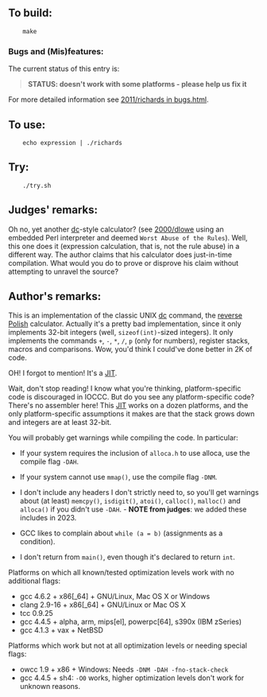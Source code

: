 ## To build:

``` <!---sh-->
    make
```


### Bugs and (Mis)features:

The current status of this entry is:

> **STATUS: doesn't work with some platforms - please help us fix it**

For more detailed information see [2011/richards in bugs.html](../../bugs.html#2011_richards).


## To use:

``` <!---sh-->
    echo expression | ./richards
```


## Try:

``` <!---sh-->
    ./try.sh
```


## Judges' remarks:

Oh no, yet another
[dc](https://en.wikipedia.org/wiki/Dc_&lpar;computer_program&rpar;)-style calculator? (see
[2000/dlowe](../../2000/dlowe/index.html) using an embedded Perl interpreter and deemed `Worst
Abuse of the Rules`).  Well, this one does it (expression calculation, that is,
not the rule abuse) in a different way.  The author claims that his calculator
does just-in-time compilation.  What would you do to prove or disprove his claim
without attempting to unravel the source?


## Author's remarks:

This is an implementation of the classic UNIX
[dc](https://en.wikipedia.org/wiki/Dc_&lpar;computer_program&rpar;) command, the
[reverse Polish](https://en.wikipedia.org/wiki/Reverse_Polish_notation)
calculator. Actually it's a pretty bad implementation, since it only implements
32-bit integers (well, `sizeof(int)`-sized integers). It only implements the
commands `+`, `-`, `*`, `/`, `p` (only for numbers), register stacks, macros and
comparisons. Wow, you'd think I could've done better in 2K of code.

OH! I forgot to mention! It's a
[JIT](https://en.wikipedia.org/wiki/Just-in-time_compilation).

Wait, don't stop reading! I know what you're thinking, platform-specific code is
discouraged in IOCCC. But do you see any platform-specific code? There's no
assembler here! This
[JIT](https://en.wikipedia.org/wiki/Just-in-time_compilation) works on a dozen
platforms, and the only platform-specific assumptions it makes are that the
stack grows down and integers are at least 32-bit.

You will probably get warnings while compiling the code. In particular:

* If your system requires the inclusion of `alloca.h` to use alloca, use the
  compile flag `-DAH`.

* If your system cannot use `mmap()`, use the compile flag `-DNM`.

* I don't include any headers I don't strictly need to, so you'll get warnings
  about (at least) `memcpy()`, `isdigit()`, `atoi()`, `calloc()`, `malloc()`
  and `alloca()` if you didn't use `-DAH`.
        - **NOTE from judges**: we added these includes in 2023.

* GCC likes to complain about `while (a = b)` (assignments as a condition).

* I don't return from `main()`, even though it's declared to return `int`.

Platforms on which all known/tested optimization levels work with no additional
flags:

 * gcc 4.6.2 + x86[\_64] + GNU/Linux, Mac OS X or Windows
 * clang 2.9-16 + x86[\_64] + GNU/Linux or Mac OS X
 * tcc 0.9.25
 * gcc 4.4.5 + alpha, arm, mips[el], powerpc[64], s390x (IBM zSeries)
 * gcc 4.1.3 + vax + NetBSD

Platforms which work but not at all optimization levels or needing special
flags:

 * owcc 1.9 + x86 + Windows: Needs `-DNM -DAH -fno-stack-check`
 * gcc 4.4.5 + sh4: `-O0` works, higher optimization levels don't work for unknown reasons.


<!--

    Copyright © 1984-2024 by Landon Curt Noll. All Rights Reserved.

    You are free to share and adapt this file under the terms of this license:

        Creative Commons Attribution-ShareAlike 4.0 International (CC BY-SA 4.0)

    For more information, see:

        https://creativecommons.org/licenses/by-sa/4.0/

-->

